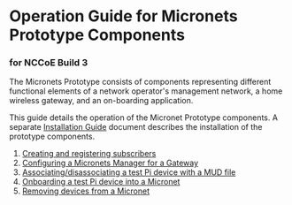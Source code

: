 # Operation Guide for Micronets Prototype Components 

### for NCCoE Build 3

The Micronets Prototype consists of components representing different functional
elements of a network operator's management network, a home wireless gateway, and 
an on-boarding application.

This guide details the operation of the Micronet Prototype components. A separate
[Installation Guide](installation-guide.md) document describes the installation of 
the prototype components. 

1. [Creating and registering subscribers](docs/operation/mso-portal.md)
2. [Configuring a Micronets Manager for a Gateway](docs/operation/micronets-manager.md)
3. [Associating/disassociating a test Pi device with a MUD file](docs/operation/mud-file-setup.md)
4. [Onboarding a test Pi device into a Micronet](docs/operation/pi-onboarding.md)
5. [Removing devices from a Micronet](docs/operation/pi-offboarding.md)
